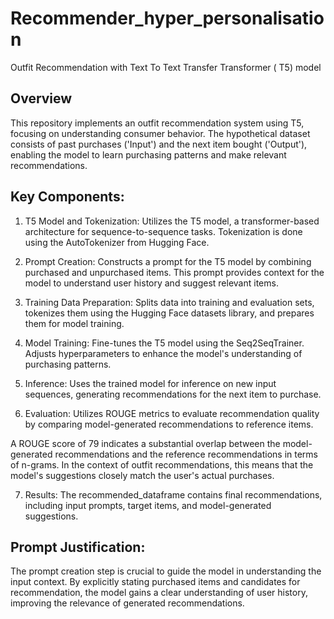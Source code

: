 # Recommender_hyper_personalisation
Outfit Recommendation with Text To Text Transfer Transformer ( T5) model

## Overview
This repository implements an outfit recommendation system using T5, focusing on understanding consumer behavior. The hypothetical dataset consists of past purchases ('Input') and the next item bought ('Output'), enabling the model to learn purchasing patterns and make relevant recommendations.

## Key Components:

1. T5 Model and Tokenization:
Utilizes the T5 model, a transformer-based architecture for sequence-to-sequence tasks. Tokenization is done using the AutoTokenizer from Hugging Face.

2. Prompt Creation:
Constructs a prompt for the T5 model by combining purchased and unpurchased items. This prompt provides context for the model to understand user history and suggest relevant items.

3. Training Data Preparation:
Splits data into training and evaluation sets, tokenizes them using the Hugging Face datasets library, and prepares them for model training.

4. Model Training:
Fine-tunes the T5 model using the Seq2SeqTrainer. Adjusts hyperparameters to enhance the model's understanding of purchasing patterns.

5. Inference:
Uses the trained model for inference on new input sequences, generating recommendations for the next item to purchase.

6. Evaluation:
Utilizes ROUGE metrics to evaluate recommendation quality by comparing model-generated recommendations to reference items.

A ROUGE score of 79 indicates a substantial overlap between the model-generated recommendations and the reference recommendations in terms of n-grams. In the context of outfit recommendations, this means that the model's suggestions closely match the user's actual purchases.

7. Results:
The recommended_dataframe contains final recommendations, including input prompts, target items, and model-generated suggestions.

## Prompt Justification:
The prompt creation step is crucial to guide the model in understanding the input context. By explicitly stating purchased items and candidates for recommendation, the model gains a clear understanding of user history, improving the relevance of generated recommendations.
